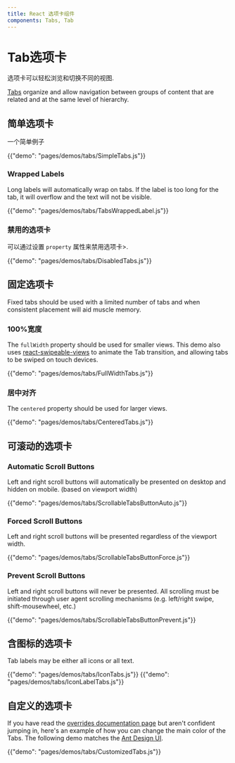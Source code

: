 ```yaml
---
title: React 选项卡组件
components: Tabs, Tab
---
```

# Tab选项卡

<p class="description">选项卡可以轻松浏览和切换不同的视图.</p>

[Tabs](https://material.io/design/components/tabs.html) organize and allow navigation between groups of content that are related and at the same level of hierarchy.

## 简单选项卡

一个简单例子

{{"demo": "pages/demos/tabs/SimpleTabs.js"}}

### Wrapped Labels

Long labels will automatically wrap on tabs. If the label is too long for the tab, it will overflow and the text will not be visible.

{{"demo": "pages/demos/tabs/TabsWrappedLabel.js"}}

### 禁用的选项卡

可以通过设置 `property` 属性来禁用选项卡>.

{{"demo": "pages/demos/tabs/DisabledTabs.js"}}

## 固定选项卡

Fixed tabs should be used with a limited number of tabs and when consistent placement will aid muscle memory.

### 100%宽度

The `fullWidth` property should be used for smaller views. This demo also uses [react-swipeable-views](https://github.com/oliviertassinari/react-swipeable-views) to animate the Tab transition, and allowing tabs to be swiped on touch devices.

{{"demo": "pages/demos/tabs/FullWidthTabs.js"}}

### 居中对齐

The `centered` property should be used for larger views.

{{"demo": "pages/demos/tabs/CenteredTabs.js"}}

## 可滚动的选项卡

### Automatic Scroll Buttons

Left and right scroll buttons will automatically be presented on desktop and hidden on mobile. (based on viewport width)

{{"demo": "pages/demos/tabs/ScrollableTabsButtonAuto.js"}}

### Forced Scroll Buttons

Left and right scroll buttons will be presented regardless of the viewport width.

{{"demo": "pages/demos/tabs/ScrollableTabsButtonForce.js"}}

### Prevent Scroll Buttons

Left and right scroll buttons will never be presented. All scrolling must be initiated through user agent scrolling mechanisms (e.g. left/right swipe, shift-mousewheel, etc.)

{{"demo": "pages/demos/tabs/ScrollableTabsButtonPrevent.js"}}

## 含图标的选项卡

Tab labels may be either all icons or all text.

{{"demo": "pages/demos/tabs/IconTabs.js"}} {{"demo": "pages/demos/tabs/IconLabelTabs.js"}}

## 自定义的选项卡

If you have read the [overrides documentation page](/customization/overrides/) but aren't confident jumping in, here's an example of how you can change the main color of the Tabs. The following demo matches the [Ant Design UI](https://ant.design/components/tabs/).

{{"demo": "pages/demos/tabs/CustomizedTabs.js"}}